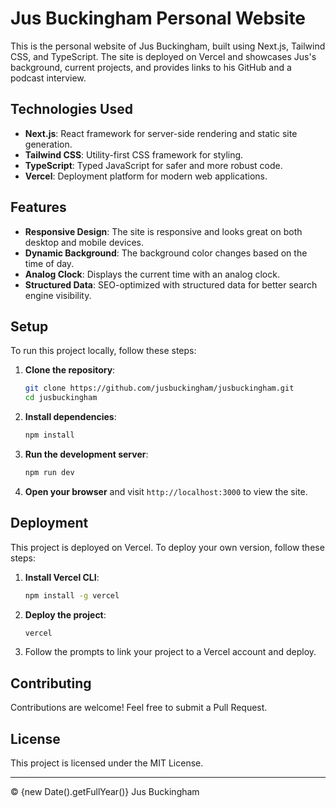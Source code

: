 # Jus Buckingham Personal Website

This is the personal website of Jus Buckingham, built using Next.js, Tailwind CSS, and TypeScript. The site is deployed on Vercel and showcases Jus's background, current projects, and provides links to his GitHub and a podcast interview.

## Technologies Used

- **Next.js**: React framework for server-side rendering and static site generation.
- **Tailwind CSS**: Utility-first CSS framework for styling.
- **TypeScript**: Typed JavaScript for safer and more robust code.
- **Vercel**: Deployment platform for modern web applications.

## Features

- **Responsive Design**: The site is responsive and looks great on both desktop and mobile devices.
- **Dynamic Background**: The background color changes based on the time of day.
- **Analog Clock**: Displays the current time with an analog clock.
- **Structured Data**: SEO-optimized with structured data for better search engine visibility.

## Setup

To run this project locally, follow these steps:

1. **Clone the repository**:
    ```bash
    git clone https://github.com/jusbuckingham/jusbuckingham.git
    cd jusbuckingham
    ```

2. **Install dependencies**:
    ```bash
    npm install
    ```

3. **Run the development server**:
    ```bash
    npm run dev
    ```

4. **Open your browser** and visit `http://localhost:3000` to view the site.

## Deployment

This project is deployed on Vercel. To deploy your own version, follow these steps:

1. **Install Vercel CLI**:
    ```bash
    npm install -g vercel
    ```

2. **Deploy the project**:
    ```bash
    vercel
    ```

3. Follow the prompts to link your project to a Vercel account and deploy.

## Contributing

Contributions are welcome! Feel free to submit a Pull Request.

## License

This project is licensed under the MIT License.

---

&copy; {new Date().getFullYear()} Jus Buckingham
